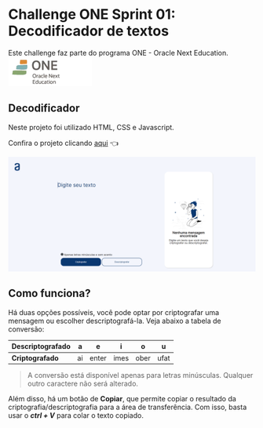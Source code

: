 # Challenge ONE Sprint 01: Decodificador de textos

Este challenge faz parte do programa ONE - Oracle Next Education. ![Logo do programa Oracle Next Education](./assets/img/logo-one.webp)

## Decodificador

Neste projeto foi utilizado HTML, CSS e Javascript.

Confira o projeto clicando [aqui](https://eltonsantos07.github.io/Decodificador-de-texto/) :point_left:

![Página do decodificador](assets/img/tela-decodificador.png)

## Como funciona? 

Há duas opções possíveis, você pode optar por criptografar uma mensagem ou escolher descriptografá-la. Veja abaixo a tabela de conversão:

**Descriptografado**|a|e|i|o|u
:--|:--:|:--:|:--:|:--:|:--:
**Criptografado**|ai|enter|imes|ober|ufat

> A conversão está disponível apenas para letras minúsculas. Qualquer outro caractere não será alterado.

Além disso, há um botão de **Copiar**, que permite copiar o resultado da criptografia/descriptografia para a área de transferência. Com isso, basta usar o ***ctrl + V*** para colar o texto copiado.

